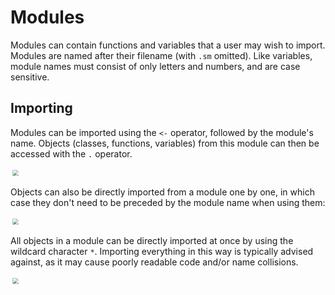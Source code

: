 # Modules

Modules can contain functions and variables that a user may wish to import.
Modules are named after their filename (with `.sm` omitted).
Like variables, module names must consist of only letters and numbers, and are case sensitive.

## Importing

Modules can be imported using the `<-` operator, followed by the module's name.
Objects (classes, functions, variables) from this module can then be accessed with the `.` operator.

<p align="left">
    <img src="images/31module.png" style="transform: scale(0.6)">
</p>

Objects can also be directly imported from a module one by one, in which case they don't need to be preceded by the module name when using them:

<p align="left">
    <img src="images/32importing.png" style="transform: scale(0.6)">
</p>

All objects in a module can be directly imported at once by using the wildcard character `*`.
Importing everything in this way is typically advised against, as it may cause poorly readable code and/or name collisions.

<p align="left">
    <img src="images/33importing.png" style="transform: scale(0.6)">
</p>
